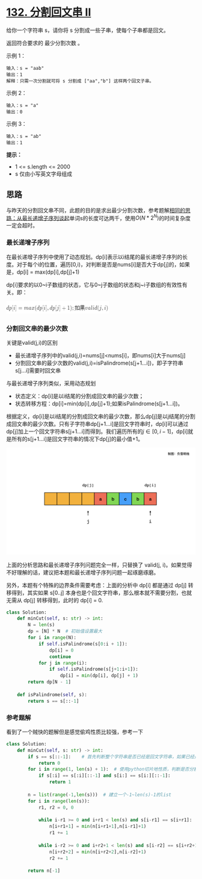 # [132. 分割回文串 II](https://leetcode-cn.com/problems/palindrome-partitioning-ii/)

给你一个字符串 s，请你将 s 分割成一些子串，使每个子串都是回文。

返回符合要求的 最少分割次数 。

 示例 1：

```
输入：s = "aab"
输出：1
解释：只需一次分割就可将 s 分割成 ["aa","b"] 这样两个回文子串。
```


示例 2：

```
输入：s = "a"
输出：0
```


示例 3：

```
输入：s = "ab"
输出：1
```

**提示：**

- 1 <= s.length <= 2000
- s 仅由小写英文字母组成

## 思路

与昨天的分割回文串不同，此题的目的是求出最少分割次数，参考题解[相同的思路：从最长递增子序列谈起](https://leetcode-cn.com/problems/palindrome-partitioning-ii/solution/xiang-tong-de-si-lu-cong-zui-chang-di-ze-9kfm/)单词s的长度可达两千，使用$O(N*2^N)$的时间复杂度一定会超时。

### 最长递增子序列

在最长递增子序列中使用了动态规划。dp[i]表示以i结尾的最长递增子序列的长度。对于每个i的位置，遍历[0,i)，对判断是否是nums[i]是否大于dp[j]的，如果是，dp[i] = max(dp[i],dp[j]+1)

dp[i]要求的以0\~i子数组的状态，它与0\~j子数组的状态和j~i子数组的有效性有关。即：

![image-20210309153843168](../img/image-20210309153843168.png)

### 分割回文串的最少次数

关键是valid(j,i)的区别

- 最长递增子序列中的valid(j,i)=nums[j]<nums[i]，即nums[i]大于nums[j]
- 分割回文串的最少次数的valid(j,i)=isPalindrome(s[j+1...i])，即子字符串s[j...i]需要时回文串

与最长递增子序列类似，采用动态规划

- 状态定义：dp[i]是以i结尾的分割成回文串的最少次数；
- 状态转移方程：dp[i]=min(dp[i],dp[j]+1);如果isPalindrome(s[j+1...i])。

根据定义，dp[i]是以i结尾的分割成回文串的最少次数，那么dp[j]是以j结尾的分割成回文串的最少次数。只有子字符串dp[j+1...i]是回文字符串时，dp[i]可以通过dp[j]加上一个回文字符串s[j+1...i]而得到。我们遍历所有的$j\in[0,i-1]$，dp[i]就是所有的s[j+1...i]是回文字符串的情况下dp[j]的最小值+1。

![132.001.jpeg](../img/1615168110-khJIFV-132.001.jpeg)

上面的分析思路和最长递增子序列问题完全一样，只替换了 valid(j, i)。如果觉得不好理解的话，建议把本题和最长递增子序列问题一起琢磨琢磨。

另外，本题有个特殊的边界条件需要考虑：上面的分析中 dp[i] 都是通过 dp[j] 转移得到，其实如果 s[0..j] 本身也是个回文字符串，那么根本就不需要分割，也就无需从 dp[j] 转移得到，此时的 dp[i] = 0.

```python
class Solution:
    def minCut(self, s: str) -> int:
        N = len(s)
        dp = [N] * N  # 初始值设置最大
        for i in range(N):
            if self.isPalindrome(s[0:i + 1]):
                dp[i] = 0
                continue
            for j in range(i):
                if self.isPalindrome(s[j+1:i+1]):
                    dp[i] = min(dp[i], dp[j] + 1)
        return dp[N - 1]

    def isPalindrome(self, s):
        return s == s[::-1]
```

### 参考题解

看到了一个贼快的题解但是感觉偷鸡性质比较强，参考一下

```python
class Solution:
    def minCut(self, s: str) -> int:
        if s == s[::-1]:	# 首先判断整个字符串是否已经是回文字符串，如果已经是回文那么就不用分割
            return 0
        for i in range(1, len(s) + 1):	# 使用python切片地性质，判断是否分割一次之后字符串变满足需求
            if s[:i] == s[:i][::-1] and s[i:] == s[i:][::-1]:
                return 1
       
        n = list(range(-1,len(s)))	# 建立一个-1~len(s)-1的list
        for i in range(len(s)):
            r1, r2 = 0, 0
            
            while i-r1 >= 0 and i+r1 < len(s) and s[i-r1] == s[i+r1]:	# 如果i-r1大于等于0且i+r1小于s长度且s[i-r1]等于s[i+r1]，即符合回文
                n[i+r1+1] = min(n[i+r1+1],n[i-r1]+1)
                r1 += 1
                
            while i-r2 >= 0 and i+r2+1 < len(s) and s[i-r2] == s[i+r2+1]:
                n[i+r2+2] = min(n[i+r2+2],n[i-r2]+1)
                r2 += 1
                
        return n[-1]
```

